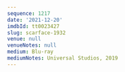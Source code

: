 ```yaml
---
sequence: 1217
date: '2021-12-20'
imdbId: tt0023427
slug: scarface-1932
venue: null
venueNotes: null
medium: Blu-ray
mediumNotes: Universal Studios, 2019
---
```


